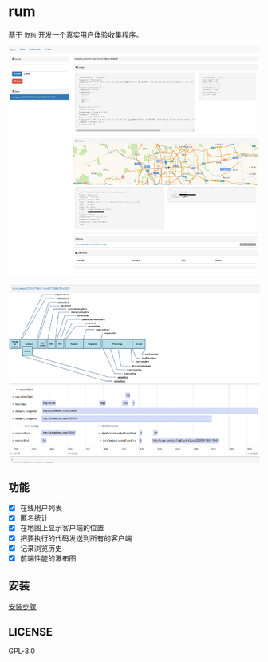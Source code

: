 # rum
基于 `野狗` 开发一个真实用户体验收集程序。

![](./docs/screenshot.png)

![](./docs/waterfall.png)

## 功能

- [x] 在线用户列表
- [x] 匿名统计
- [x] 在地图上显示客户端的位置
- [x] 把要执行的代码发送到所有的客户端
- [x] 记录浏览历史
- [x] 前端性能的瀑布图

## 安装

[安装步骤](https://github.com/wyvernnot/rum/wiki/%E5%AE%89%E8%A3%85%E9%9C%80%E6%B1%82)

## LICENSE

GPL-3.0
